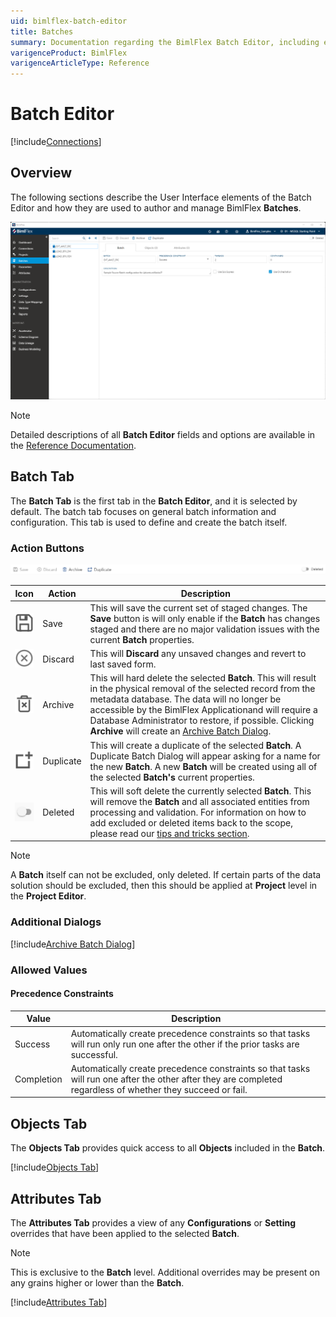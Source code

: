 ```yaml
---
uid: bimlflex-batch-editor
title: Batches
summary: Documentation regarding the BimlFlex Batch Editor, including editor fields, action buttons, field descriptions, and setting options. 
varigenceProduct: BimlFlex
varigenceArticleType: Reference
---
```

# Batch Editor

[!include[Connections](../includes/_incl-header-batch.md)]

## Overview

The following sections describe the User Interface elements of the Batch Editor and how they are used to author and manage BimlFlex **Batches**.

![BimlFlex - Batch Editor](../../static/img/bfx-batches-editor-overview.png "BimlFlex - Batch Editor")

> [!NOTE]
> Detailed descriptions of all **Batch Editor** fields and options are available in the [Reference Documentation](xref:bimlflex-reference-documentation-batch-entity).

## Batch Tab

The **Batch Tab** is the first tab in the **Batch Editor**, and it is selected by default. The batch tab focuses on general batch information and configuration. This tab is used to define and create the batch itself.

### Action Buttons  

![BimlFlex Batch Editor - Action Buttons](../../static/img/bfx-batches-action-buttons.png "BimlFlex Batch Editor - Action Buttons")

|Icon|Action|Description|
|-|-|-|
| <div class="icon-col m-5"><img src="../../static/svg/save.svg" /></div>| Save | This will save the current set of staged changes.  The **Save** button is will only enable if the **Batch** has changes staged and there are no major validation issues with the current **Batch** properties. |
| <div class="icon-col m-5"><img src="../../static/svg/discard.svg" /></div>| Discard | This will **Discard** any unsaved changes and revert to last saved form. |
| <div class="icon-col m-5"><img src="../../static/svg/archive-delete.svg" /></div> | Archive | This will hard delete the selected **Batch**.  This will result in the physical removal of the selected record from the metadata database.  The data will no longer be accessible by the BimlFlex Applicationand will require a Database Administrator to restore, if possible. Clicking **Archive** will create an [Archive Batch Dialog](#archive-batch-dialog). |
| <div class="icon-col m-5"><img src="../../static/svg/duplicate-objects.svg" /></div> | Duplicate | This will create a duplicate of the selected **Batch**. A Duplicate Batch Dialog will appear asking for a name for the new **Batch**. A new **Batch** will be created using all of the selected **Batch's** current properties. |
|<div class="icon-col m-5" style="width:30px; height:30px;background:#EEE;"><img style="filter: brightness(100%) contrast(95%) grayscale(100%);" src="../../static/img/bimlflex-action-switch.png" /></div>|Deleted|This will soft delete the currently selected **Batch**. This will remove the **Batch** and all associated entities from processing and validation. For information on how to add excluded or deleted items back to the scope, please read our [tips and tricks section](xref:bimlflex-tips-and-tricks-overview#restoring-an-excluded-or-deleted-entity).|

> [!NOTE]
> A **Batch** itself can not be excluded, only deleted. If certain parts of the data solution should be excluded, then this should be applied at **Project** level in the **Project Editor**.

<!--
### Triggers

Azure Data Factory **Triggers** are supported in BimlFlex, for Projects that are configured to generate Azure Data Factory or Mapping Data Flows output. When a Project has either the `Azure Data Factory (ADF)` or `Azure Mapping Data Flows (ADF)` **Integration Template**, the  option to specify triggers will become available in the **Batch Editor** for the batch that is associated with the project.

The generated trigger will be associated with the (batch-level) ADF Execute Pipeline for which they are specified.

The Trigger feature supports `Tumbling Window` and `Scheduled` triggers to be created in ADF. Additional configurations that can be applied in the same editor are:

* Name
* Start- and End Date (timestamps)
* Recurrence
* Delay
* Concurrency
* Retry configuration
* Runtime state

![BimlFlex - Batch Editor](../../static/img/bfx-batches-editor-trigger.png "BimlFlex - Batch Editor")

Additional information on trigger fields are found in the [batch reference documentation](xref:bimlflex-reference-documentation-batch-entity).
-->

### Additional Dialogs

[!include[Archive Batch Dialog](../dialogs/_dialog-archive-batch-single.md)]

### Allowed Values

#### Precedence Constraints

| Value      | Description          |
| ---------- | -------------------- |
| Success    | Automatically create precedence constraints so that tasks will run only run one after the other if the prior tasks are successful.|
| Completion | Automatically create precedence constraints so that tasks will run one after the other after they are completed regardless of whether they succeed or fail. |

## Objects Tab

The **Objects Tab** provides quick access to all **Objects** included in the **Batch**.  

[!include[Objects Tab](../includes/_incl-tab-objects.md)]

## Attributes Tab

The **Attributes Tab** provides a view of any **Configurations** or **Setting** overrides that have been applied to the selected **Batch**.  

>[!NOTE]
> This is exclusive to the **Batch** level.  Additional overrides may be present on any grains higher or lower than the **Batch**.

[!include[Attributes Tab](../includes/_incl-tab-attributes.md)]
